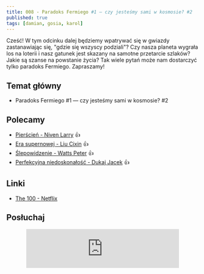 ```yaml
---
title: 008 - Paradoks Fermiego #1 — czy jesteśmy sami w kosmosie? #2
published: true
tags: [damian, gosia, karol]
---
```


Cześć! W tym odcinku dalej będziemy wpatrywać się w gwiazdy zastanawiając się, "gdzie się wszyscy podziali"? Czy nasza planeta wygrała los na loterii i nasz gatunek jest skazany na samotne przetarcie szlaków? Jakie są szanse na powstanie życia? Tak wiele pytań może nam dostarczyć tylko paradoks Fermiego. Zapraszamy!

<!--end_excerpt-->


## [](#header-2)Temat główny

* Paradoks Fermiego #1 — czy jesteśmy sami w kosmosie? #2


## [](#header-2)Polecamy 

* [Pierścień - Niven Larry](http://selkar.pl/aff/rozmowkitechnologiczne/pierscien-2) :thumbsup:
* [Era supernowej - Liu Cixin](http://selkar.pl/aff/rozmowkitechnologiczne/era-supernowej) :thumbsup:
* [Ślepowidzenie - Watts Peter](http://selkar.pl/aff/rozmowkitechnologiczne/audiobook-slepowidzenie) :thumbsup:
* [Perfekcyjna niedoskonałość - Dukaj Jacek](http://selkar.pl/aff/rozmowkitechnologiczne/perfekcyjna-niedoskonalosc-2) :thumbsup:

## [](#header-2)Linki

* [The 100 - Netflix](https://www.netflix.com/title/70283264)

## [](#header-2)Posłuchaj

<p align="center">
<iframe src="https://anchor.fm/damian-melniczuk/embed/episodes/Projekt-SETI--czy-jestemy-sami-w-kosmosie--1-ecqqhb" height="102px" width="400px" frameborder="0" scrolling="no"></iframe>
</p>